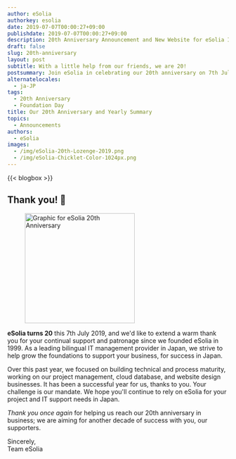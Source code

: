 ```yaml
---
author: eSolia
authorkey: esolia
date: 2019-07-07T00:00:27+09:00
publishdate: 2019-07-07T00:00:27+09:00
description: 20th Anniversary Announcement and New Website for eSolia Inc.
draft: false
slug: 20th-anniversary
layout: post
subtitle: With a little help from our friends, we are 20!
postsummary: Join eSolia in celebrating our 20th anniversary on 7th July 2019.
alternatelocales:
  - ja-JP
tags:
  - 20th Anniversary
  - Foundation Day
title: Our 20th Anniversary and Yearly Summary
topics:
  - Announcements
authors:
  - eSolia
images:
  - /img/eSolia-20th-Lozenge-2019.png
  - /img/eSolia-Chicklet-Color-1024px.png
---
```


{{< blogbox >}}

## Thank you! 🎋

<figure class="">
<img class="is-pulled-right has-padding-m" width="250" data-caption="eSolia 20th Anniversary Lozenge" alt="Graphic for eSolia 20th Anniversary" src="/img/eSolia-20th-Lozenge-2019.png" >
</figure>

**eSolia turns 20** this 7th July 2019, and we'd like to extend a warm thank you for your continual support and patronage since we founded eSolia in 1999. As a leading bilingual IT management provider in Japan, we strive to help grow the foundations to support your business, for success in Japan.

Over this past year, we focused on building technical and process maturity, working on our project management, cloud database, and website design businesses. It has been a successful year for us, thanks to you. Your challenge is our mandate. We hope you'll continue to rely on eSolia for your project and IT support needs in Japan. 

_Thank you once again_ for helping us reach our 20th anniversary in business; we are aiming for another decade of success with you, our supporters.

Sincerely,  
Team eSolia
